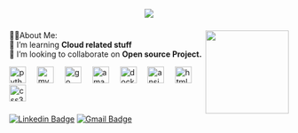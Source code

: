 <p align="center">
  <img src="https://readme-typing-svg.demolab.com/?lines=Hi👋, I'm Sumit;🧑‍💻Software Engineer at Xitadel;❣️Loves to learn new stuff;&font=Fira%20Code&center=true&width=380&height=50&duration=4000&pause=1000">
</p>

###

<img align="right" height="150" src="https://user-images.githubusercontent.com/74038190/225813708-98b745f2-7d22-48cf-9150-083f1b00d6c9.gif"  />

###

🧑‍💻About Me:<br>
🌱 I’m learning <b>Cloud related stuff</b><br>
👯 I’m looking to collaborate on <b>Open source Project.</b><br>



<div align="left">
  <img src="https://cdn.jsdelivr.net/gh/devicons/devicon/icons/python/python-original.svg" height="30" alt="python logo"  />
  <img width="12" />
  <img src="https://cdn.jsdelivr.net/gh/devicons/devicon/icons/mysql/mysql-original.svg" height="30" alt="mysql logo"  />
  <img width="12" />
  <img src="https://cdn.jsdelivr.net/gh/devicons/devicon/icons/go/go-original.svg" height="30" alt="go logo"  />
  <img width="12" />
  <img src="https://cdn.jsdelivr.net/gh/devicons/devicon/icons/amazonwebservices/amazonwebservices-original.svg" height="30" alt="amazonwebservices logo"  />
  <img width="12" />
  <img src="https://cdn.jsdelivr.net/gh/devicons/devicon/icons/docker/docker-original.svg" height="30" alt="docker logo"  />
  <img width="12" />
  <img src="https://cdn.jsdelivr.net/gh/devicons/devicon/icons/ansible/ansible-original.svg" height="30" alt="ansible logo"  />
  <img width="12" />
  <img src="https://cdn.jsdelivr.net/gh/devicons/devicon/icons/html5/html5-original.svg" height="30" alt="html5 logo"  />
  <img width="12" />
  <img src="https://cdn.jsdelivr.net/gh/devicons/devicon/icons/css3/css3-original.svg" height="30" alt="css3 logo"  />
</div>

###

[![Linkedin Badge](https://img.shields.io/badge/-LinkedIn-blue?style=flat-square&logo=Linkedin&logoColor=white&link=https://www.linkedin.com/in/sumit-channawar-7a8a321b4/)](https://www.linkedin.com/in/sumit-channawar-7a8a321b4/)
[![Gmail Badge](https://img.shields.io/badge/-Gmail-d14836?style=flat-square&logo=Gmail&logoColor=white&link=mail@12sumitchannawar59@gmail.com)](mailto:mail@12sumitchannawar59@gmail.com)
 

